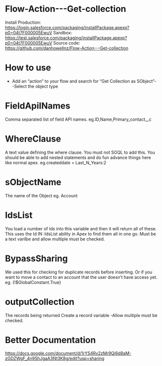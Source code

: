 # Flow-Action---Get-collection
Install
Production: https://login.salesforce.com/packaging/installPackage.apexp?p0=04t7F000005EwuV
Sandbox: https://test.salesforce.com/packaging/installPackage.apexp?p0=04t7F000005EwuV
Source code: https://github.com/danhowellnz/Flow-Action---Get-collection

# How to use
- Add an “action” to your flow and search for “Get Collection as SObject”-
-Select the object type


# FieldApiINames
Comma separated list of field API names.
eg.ID,Name,Primary_contact__c


# WhereClause
A text value defining the where clause. You must not SOQL to add this. You should be able to add nested statements and do fun advance things here like normal apex.
eg.createddate = Last_N_Years:2

# sObjectName
The name of the Object
eg. Account

# IdsList
You load a number of Ids into this variable and then it will return all of these. This uses the Id IN :IdsList ability in Apex to find them all in one go.
Must be a text varilbe and allow multiple must be checked. 

# BypassSharing
We used this for checking for duplicate records before inserting. Or if you want to move a contact to an account that the user doesn’t have access yet.
eg. {!$GlobalConstant.True}

# outputCollection
The records being returned
Create a record variable -Allow multiple must be checked. 


# Better Documentation
https://docs.google.com/document/d/1rYS4Rv2zMr9Qj6d8aM-zGDZWgF_4n9ShJgaA3Nt3K8g/edit?usp=sharing


